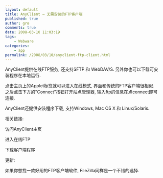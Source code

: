 ```yaml
---
layout: default
title: AnyClient – 无需安装的FTP客户端
published: true
author: gro
comments: true
date: 2008-03-10 11:03:19
tags:
    - Webware
categories:
    - app
permalink: /2008/03/10/anyclient-ftp-client.html
---
```

AnyClient提供在线FTP服务, 还支持SFTP 和 WebDAV/S. 另外你也可以下载可安装程序在本地运行.

点击主页上的Applet标签就可以进入在线模式, 界面和传统的FTP客户端很相似. 之后点击下方的&#8221;Connect&#8221;按钮打开站点管理器, 输入ftp的信息在点connect即可连接.

[][1]

AnyClient还提供安装程序下载, 支持Windows, Mac OS X 和 Linux/Solaris.

相关链接:
  
访问AnyClient主页
  
进入在线FTP
  
下载客户端程序

更新:
  
如果你想找一款好用的FTP客户端软件, FileZilla同样是一个不错的选择.

 [1]: http://getfreeware.net/wp-content/uploads/2008/03/screenshot-3-11-2008-2-47-17-pm-anyclient.jpg